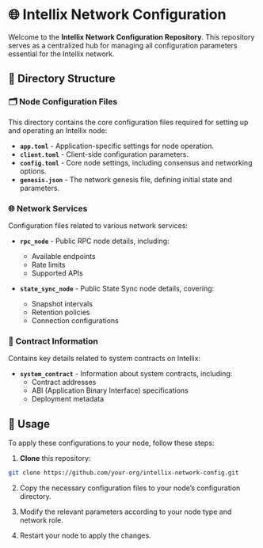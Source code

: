 # 🌐 Intellix Network Configuration

Welcome to the **Intellix Network Configuration Repository**. This repository serves as a centralized hub for managing all configuration parameters essential for the Intellix network.

## 📂 Directory Structure

### 🗂️ Node Configuration Files

This directory contains the core configuration files required for setting up and operating an Intellix node:

- **`app.toml`** - Application-specific settings for node operation.  
- **`client.toml`** - Client-side configuration parameters.  
- **`config.toml`** - Core node settings, including consensus and networking options.  
- **`genesis.json`** - The network genesis file, defining initial state and parameters.  

### 🌐 Network Services

Configuration files related to various network services:

- **`rpc_node`** - Public RPC node details, including:  
  - Available endpoints  
  - Rate limits  
  - Supported APIs  

- **`state_sync_node`** - Public State Sync node details, covering:  
  - Snapshot intervals  
  - Retention policies  
  - Connection configurations  

### 📄 Contract Information

Contains key details related to system contracts on Intellix:

- **`system_contract`** - Information about system contracts, including:  
  - Contract addresses  
  - ABI (Application Binary Interface) specifications  
  - Deployment metadata  

## 🔧 Usage

To apply these configurations to your node, follow these steps:

1. **Clone** this repository:  
```sh
git clone https://github.com/your-org/intellix-network-config.git
```

2. Copy the necessary configuration files to your node’s configuration directory.

3. Modify the relevant parameters according to your node type and network role.

4. Restart your node to apply the changes.